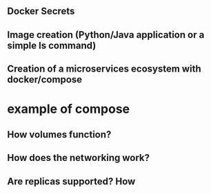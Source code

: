 ## Docker Secrets


## Image creation (Python/Java application or a simple ls command)


## Creation of a microservices ecosystem with docker/compose
# example of compose

## How volumes function?

## How does the networking work?


## Are replicas supported? How

